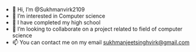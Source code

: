 - 👋 Hi, I’m @Sukhmanvirk2109
- 👀 I’m interested in Computer science
- 🌱 I have completed my high school
- 💞️ I’m looking to collaborate on a project related to field of computer science
- 📫 You can contact me on my email sukhmanjeetsinghvirk@gmail.com

<!---
Sukhmanvirk2109/Sukhmanvirk2109 is a ✨ special ✨ repository because its `README.md` (this file) appears on your GitHub profile.
You can click the Preview link to take a look at your changes.
--->
